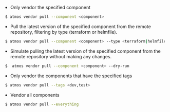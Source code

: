 - Only vendor the specified component

```bash
 $ atmos vendor pull --component <component>
```

- Pull the latest version of the specified component from the remote repository, filtering by type (terraform or helmfile).

```bash
 $ atmos vendor pull --component <component> --type <terraform|helmfile>
```

- Simulate pulling the latest version of the specified component from the remote repository without making any changes.

```bash
 $  atmos vendor pull --component <component> --dry-run
```

- Only vendor the components that have the specified tags

```bash
 $ atmos vendor pull --tags <dev,test>
```

- Vendor all components

```bash
 $ atmos vendor pull --everything
```
